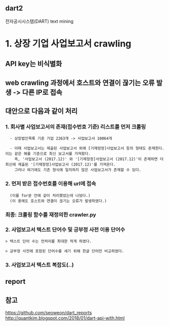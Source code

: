 ## dart2
전자공시시스템(DART) text mining

# 1. 상장 기업 사업보고서 crawling

 ## API key는 비식별화
 
 ## web crawling 과정에서 호스트와 연결이 끊기는 오류 발생 -> 다른 IP로 접속
 
 ## 대안으로 다음과 같이 처리
 
 ### 1. 회사별 사업보고서의 존재(접수번호 기준) 리스트를 먼저 크롤링
 
      - 상장법인목록 기준 기업 2263개 -> 사업보고서 10064개
      
      - 이때 사업보고서는 제출된 사업보고서 외에 [기재정정]사업보고서 등의 형태도 존재한다. 이는 같은 해를 기준으로 최신 보고서를 가져왔다.
        즉, '사업보고서 (2017.12)' 와 '[기재정정]사업보고서 (2017.12)'이 존재하면 더 최신에 제출된 '[기재정정]사업보고서 (2017.12)'를 가져온다.
        그러나 여기에도 기존 형식에 일치하지 않은 사업보고서가 존재할 수 있다.
        
 ### 2. 먼저 받은 접수번호를 이용해 url에 접속
      (이를 for문 안에 같이 처리했었는데 나눴다.)
      (이 중에도 호스트와 연결이 끊기는 오류가 발생하였다.)
      
 ### 최종: 크롤링 함수를 재정의한 crawler.py
      
### 2. 사업보고서 텍스트 단어수 및 긍부정 사전 이용 단어수

    > 텍스트 단어 수는 전처리를 최대한 적게 하였다.
    
    > 긍부정 사전에 포함된 단어수를 세기 위해 한글 단어만 비교하였다.

### 3. 사업보고서 텍스트 복잡도(..)

## report


## 참고 ####
https://github.com/seoweon/dart_reports
http://quantkim.blogspot.com/2018/01/dart-api-with.html

